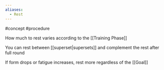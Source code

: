 ```yaml
---
aliases:
  - Rest
---
```

#concept #procedure 

How much to rest varies according to the [[Training Phase]]

You can rest between [[superset|supersets]] and complement the rest after full round

If form drops or fatigue increases, rest more regardless of the [[Goal]]